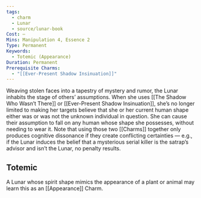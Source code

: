 ```yaml
---
tags:
  - charm
  - Lunar
  - source/lunar-book
Cost: —
Mins: Manipulation 4, Essence 2
Type: Permanent
Keywords:
  - Totemic (Appearance)
Duration: Permanent
Prerequisite Charms:
  - "[[Ever-Present Shadow Insinuation]]"
---
```

Weaving stolen faces into a tapestry of mystery and rumor, the Lunar inhabits the stage of others’ assumptions. When she uses [[The Shadow Who Wasn’t There]] or [[Ever-Present Shadow Insinuation]], she’s no longer limited to making her targets believe that she or her current human shape either was or was not the unknown individual in question. She can cause their assumption to fall on any human whose shape she possesses, without needing to wear it. Note that using those two [[Charms]] together only produces cognitive dissonance if they create conflicting certainties — e.g., if the Lunar induces the belief that a mysterious serial killer is the satrap’s advisor and isn’t the Lunar, no penalty results. 
## Totemic 

A Lunar whose spirit shape mimics the appearance of a plant or animal may learn this as an [[Appearance]] Charm.